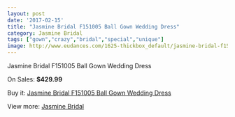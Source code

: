 ```yaml
---
layout: post
date: '2017-02-15'
title: "Jasmine Bridal F151005 Ball Gown Wedding Dress"
category: Jasmine Bridal
tags: ["gown","crazy","bridal","special","unique"]
image: http://www.eudances.com/1625-thickbox_default/jasmine-bridal-f151005-ball-gown-wedding-dress.jpg
---
```

Jasmine Bridal F151005 Ball Gown Wedding Dress

On Sales: **$429.99**
<a href="https://www.eudances.com/en/jasmine-bridal/581-jasmine-bridal-f151005-ball-gown-wedding-dress.html"><amp-img layout="responsive" width="600" height="600" src="//www.eudances.com/1625-thickbox_default/jasmine-bridal-f151005-ball-gown-wedding-dress.jpg" alt="Jasmine Bridal F151005 Ball Gown Wedding Dress 0" /></a>
<a href="https://www.eudances.com/en/jasmine-bridal/581-jasmine-bridal-f151005-ball-gown-wedding-dress.html"><amp-img layout="responsive" width="600" height="600" src="//www.eudances.com/1626-thickbox_default/jasmine-bridal-f151005-ball-gown-wedding-dress.jpg" alt="Jasmine Bridal F151005 Ball Gown Wedding Dress 1" /></a>

Buy it: [Jasmine Bridal F151005 Ball Gown Wedding Dress](https://www.eudances.com/en/jasmine-bridal/581-jasmine-bridal-f151005-ball-gown-wedding-dress.html "Jasmine Bridal F151005 Ball Gown Wedding Dress")

View more: [Jasmine Bridal](https://www.eudances.com/en/6-jasmine-bridal "Jasmine Bridal")